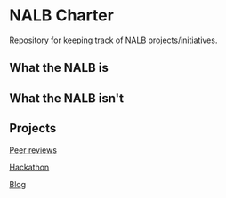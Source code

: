 # NALB Charter
Repository for keeping track of NALB projects/initiatives.

## What the NALB is


## What the NALB isn't


## 

## Projects
[Peer reviews](peer-reviews/peer-reviews.md)

[Hackathon](hackathon/hackathon.md)

[Blog](blog/blog.md)
